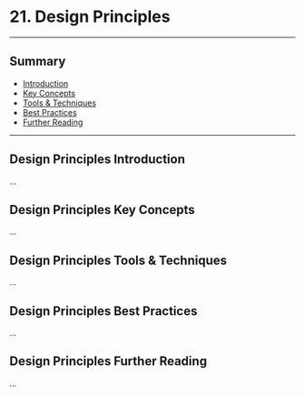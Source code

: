 # 21. Design Principles
---
## Summary
- [Introduction](#design-principles-introduction)
- [Key Concepts](#design-principles-key-concepts)
- [Tools & Techniques](#design-principles-tools-techniques)
- [Best Practices](#design-principles-best-practices)
- [Further Reading](#design-principles-further-reading)
---

## Design Principles Introduction

...

## Design Principles Key Concepts

...

## Design Principles Tools & Techniques

...

## Design Principles Best Practices

...

## Design Principles Further Reading

...
